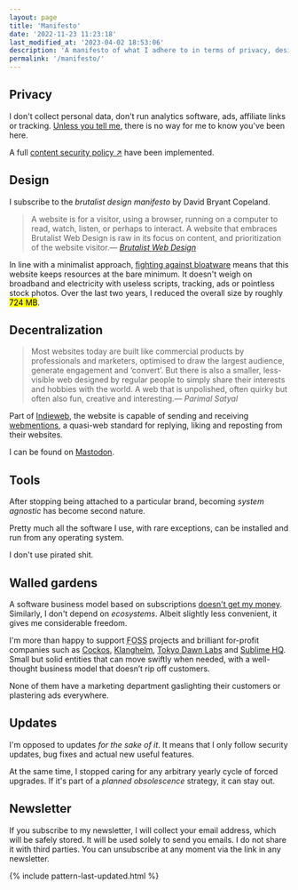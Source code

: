 ```yaml
---
layout: page
title: 'Manifesto'
date: '2022-11-23 11:23:18'
last_modified_at: '2023-04-02 18:53:06'
description: 'A manifesto of what I adhere to in terms of privacy, design, web architecture and the software I use.'
permalink: '/manifesto/'
---
```

## Privacy

I don't collect personal data, don't run analytics software, ads, affiliate links or tracking. [Unless you tell me](/contact/), there is no way for me to know you've been here.

A full [content security policy ↗](https://simonesilvestroni.com/blog/content-security-policy/) have been implemented.

## Design

I subscribe to the _brutalist design manifesto_ by David Bryant Copeland.

> A website is for a visitor, using a browser, running on a computer to read, watch, listen, or perhaps to interact. A website that embraces Brutalist Web Design is raw in its focus on content, and prioritization of the website visitor.<cite>—&nbsp;[Brutalist Web Design](https://brutalist-web.design/)</cite>

In line with a minimalist approach, [fighting against bloatware](/colophon/) means that this website keeps resources at the bare minimum. It doesn't weigh on broadband and electricity with useless scripts, tracking, ads or pointless stock photos. Over the last two years, I reduced the overall size by roughly <mark>724 MB</mark>.

## Decentralization

> Most websites today are built like commercial products by professionals and marketers, optimised to draw the largest audience, generate engagement and ‘convert’. But there is also a smaller, less-visible web designed by regular people to simply share their interests and hobbies with the world. A web that is unpolished, often quirky but often also fun, creative and interesting.<cite>—&nbsp;Parimal Satyal</cite>

Part of [Indieweb](https://indieweb.org/), the website is capable of sending and receiving [webmentions](https://alistapart.com/article/webmentions-enabling-better-communication-on-the-internet/), a quasi-web standard for replying, liking and reposting from their websites.

I can be found on [Mastodon](https://indieweb.social/@m2m).

## Tools

After stopping being attached to a particular brand, becoming _system agnostic_ has become second nature.

Pretty much all the software I use, with rare exceptions, can be installed and run from any operating system.

I don't use pirated shit.

## Walled gardens

A software business model based on subscriptions [doesn't get my money](/blog/waves-switched-to-subscription-and-people-are-angry/). Similarly, I don't depend on _ecosystems_. Albeit slightly less convenient, it gives me considerable freedom.

I'm more than happy to support <abbr title="Free and Open-Source Software">FOSS</abbr> projects and brilliant for-profit companies such as [Cockos](https://cockos.com/), [Klanghelm](https://klanghelm.com/contents/main.html), [Tokyo Dawn Labs](https://www.tokyodawn.net/tokyo-dawn-labs/) and [Sublime HQ](https://www.sublimehq.com/). Small but solid entities that can move swiftly when needed, with a well-thought business model that doesn’t rip off customers.

None of them have a marketing department gaslighting their customers or plastering ads everywhere.

## Updates

I'm opposed to updates _for the sake of it_. It means that I only follow security updates, bug fixes and actual new useful features.

At the same time, I stopped caring for any arbitrary yearly cycle of forced upgrades. If it's part of a _planned obsolescence_ strategy, it can stay out.

## Newsletter

If you subscribe to my newsletter, I will collect your email address, which will be safely stored. It will be used solely to send you emails. I do not share it with third parties. You can unsubscribe at any moment via the link in any newsletter.

{% include pattern-last-updated.html %}